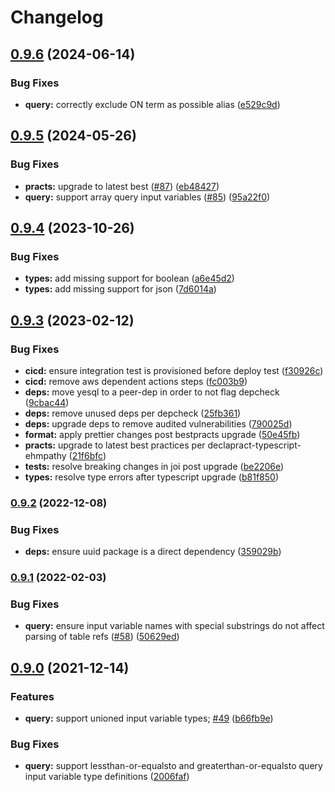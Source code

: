# Changelog

## [0.9.6](https://github.com/ehmpathy/sql-code-generator/compare/v0.9.5...v0.9.6) (2024-06-14)


### Bug Fixes

* **query:** correctly exclude ON term as possible alias ([e529c9d](https://github.com/ehmpathy/sql-code-generator/commit/e529c9d9c825ec82cc6a95d13e8c0adddc19788a))

## [0.9.5](https://github.com/ehmpathy/sql-code-generator/compare/v0.9.4...v0.9.5) (2024-05-26)


### Bug Fixes

* **practs:** upgrade to latest best ([#87](https://github.com/ehmpathy/sql-code-generator/issues/87)) ([eb48427](https://github.com/ehmpathy/sql-code-generator/commit/eb48427d8d99b29ad4b40bb5c1bf3fd82e3f3ea5))
* **query:** support array query input variables ([#85](https://github.com/ehmpathy/sql-code-generator/issues/85)) ([95a22f0](https://github.com/ehmpathy/sql-code-generator/commit/95a22f04b8abdcd03baef12936e3729598c3cd8c))

## [0.9.4](https://github.com/ehmpathy/sql-code-generator/compare/v0.9.3...v0.9.4) (2023-10-26)


### Bug Fixes

* **types:** add missing support for boolean ([a6e45d2](https://github.com/ehmpathy/sql-code-generator/commit/a6e45d2b5c2b5db4603b300f22f23d3f17c30941))
* **types:** add missing support for json ([7d6014a](https://github.com/ehmpathy/sql-code-generator/commit/7d6014a9b7622002176448456bcc8125f6146974))

## [0.9.3](https://github.com/ehmpathy/sql-code-generator/compare/v0.9.2...v0.9.3) (2023-02-12)


### Bug Fixes

* **cicd:** ensure integration test is provisioned before deploy test ([f30926c](https://github.com/ehmpathy/sql-code-generator/commit/f30926c7469b43f38ff36664fc44d12d5b59fbfb))
* **cicd:** remove aws dependent actions steps ([fc003b9](https://github.com/ehmpathy/sql-code-generator/commit/fc003b9f5ca6240e89d5edc859469f3f9fe3439d))
* **deps:** move yesql to a peer-dep in order to not flag depcheck ([9cbac44](https://github.com/ehmpathy/sql-code-generator/commit/9cbac44999fea005d5fb68e70b2fac977c59044d))
* **deps:** remove unused deps per depcheck ([25fb361](https://github.com/ehmpathy/sql-code-generator/commit/25fb361ee42021ec94a7df0e800f16edb232247e))
* **deps:** upgrade deps to remove audited vulnerabilities ([790025d](https://github.com/ehmpathy/sql-code-generator/commit/790025d34763f3519692f0ba343e5d0919999433))
* **format:** apply prettier changes post bestpracts upgrade ([50e45fb](https://github.com/ehmpathy/sql-code-generator/commit/50e45fb5454e9fda863fddf4322cd565028eca30))
* **practs:** upgrade to latest best practices per declapract-typescript-ehmpathy ([21f6bfc](https://github.com/ehmpathy/sql-code-generator/commit/21f6bfce779517683cbc03cca6e406b85802465e))
* **tests:** resolve breaking changes in joi post upgrade ([be2206e](https://github.com/ehmpathy/sql-code-generator/commit/be2206e53795b79d184a7afee8b47a977e5ad431))
* **types:** resolve type errors after typescript upgrade ([b81f850](https://github.com/ehmpathy/sql-code-generator/commit/b81f850cd38b52406c02cc79869ad9aaf376bbbc))

### [0.9.2](https://www.github.com/uladkasach/sql-code-generator/compare/v0.9.1...v0.9.2) (2022-12-08)


### Bug Fixes

* **deps:** ensure uuid package is a direct dependency ([359029b](https://www.github.com/uladkasach/sql-code-generator/commit/359029b769baf2a59d695875d31797d833c119ba))

### [0.9.1](https://www.github.com/uladkasach/sql-code-generator/compare/v0.9.0...v0.9.1) (2022-02-03)


### Bug Fixes

* **query:** ensure input variable names with special substrings do not affect parsing of table refs ([#58](https://www.github.com/uladkasach/sql-code-generator/issues/58)) ([50629ed](https://www.github.com/uladkasach/sql-code-generator/commit/50629edcb2eabeea63abf9b384d5ea0d2be49487))

## [0.9.0](https://www.github.com/uladkasach/sql-code-generator/compare/v0.8.2...v0.9.0) (2021-12-14)


### Features

* **query:** support unioned input variable types; [#49](https://www.github.com/uladkasach/sql-code-generator/issues/49) ([b66fb9e](https://www.github.com/uladkasach/sql-code-generator/commit/b66fb9e3b852d18c6bce23038740894ad6612ca9))


### Bug Fixes

* **query:** support lessthan-or-equalsto and greaterthan-or-equalsto query input variable type definitions ([2006faf](https://www.github.com/uladkasach/sql-code-generator/commit/2006faf75b3cdf09f4e8a95e819812bdaf802997))
